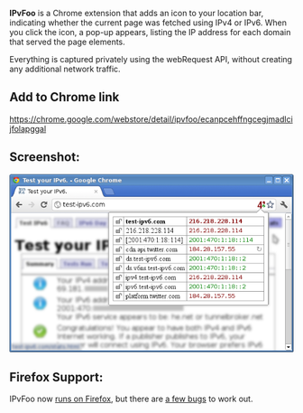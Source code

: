 **IPvFoo** is a Chrome extension that adds an icon to your location bar, indicating whether the current page was fetched using IPv4 or IPv6. When you click the icon, a pop-up appears, listing the IP address for each domain that served the page elements.

Everything is captured privately using the webRequest API, without creating any additional network traffic.

## Add to Chrome link
https://chrome.google.com/webstore/detail/ipvfoo/ecanpcehffngcegjmadlcijfolapggal

## Screenshot:
![Screenshot](/misc/screenshot_webstore_640x400.png?raw=true)

## Firefox Support:
IPvFoo now [runs on Firefox](https://addons.mozilla.org/firefox/addon/ipvfoo-pmarks/), but there are [a few bugs](https://github.com/pmarks-net/ipvfoo/issues/32) to work out.
